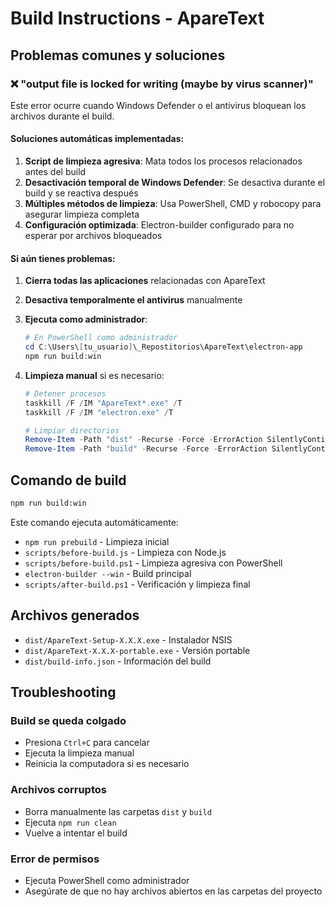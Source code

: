 # Build Instructions - ApareText

## Problemas comunes y soluciones

### ❌ "output file is locked for writing (maybe by virus scanner)"

Este error ocurre cuando Windows Defender o el antivirus bloquean los archivos durante el build.

#### Soluciones automáticas implementadas:

1. **Script de limpieza agresiva**: Mata todos los procesos relacionados antes del build
2. **Desactivación temporal de Windows Defender**: Se desactiva durante el build y se reactiva después
3. **Múltiples métodos de limpieza**: Usa PowerShell, CMD y robocopy para asegurar limpieza completa
4. **Configuración optimizada**: Electron-builder configurado para no esperar por archivos bloqueados

#### Si aún tienes problemas:

1. **Cierra todas las aplicaciones** relacionadas con ApareText
2. **Desactiva temporalmente el antivirus** manualmente
3. **Ejecuta como administrador**:
   ```powershell
   # En PowerShell como administrador
   cd C:\Users\[tu_usuario]\_Repostitorios\ApareText\electron-app
   npm run build:win
   ```

4. **Limpieza manual** si es necesario:
   ```powershell
   # Detener procesos
   taskkill /F /IM "ApareText*.exe" /T
   taskkill /F /IM "electron.exe" /T

   # Limpiar directorios
   Remove-Item -Path "dist" -Recurse -Force -ErrorAction SilentlyContinue
   Remove-Item -Path "build" -Recurse -Force -ErrorAction SilentlyContinue
   ```

## Comando de build

```bash
npm run build:win
```

Este comando ejecuta automáticamente:
- `npm run prebuild` - Limpieza inicial
- `scripts/before-build.js` - Limpieza con Node.js
- `scripts/before-build.ps1` - Limpieza agresiva con PowerShell
- `electron-builder --win` - Build principal
- `scripts/after-build.ps1` - Verificación y limpieza final

## Archivos generados

- `dist/ApareText-Setup-X.X.X.exe` - Instalador NSIS
- `dist/ApareText-X.X.X-portable.exe` - Versión portable
- `dist/build-info.json` - Información del build

## Troubleshooting

### Build se queda colgado
- Presiona `Ctrl+C` para cancelar
- Ejecuta la limpieza manual
- Reinicia la computadora si es necesario

### Archivos corruptos
- Borra manualmente las carpetas `dist` y `build`
- Ejecuta `npm run clean`
- Vuelve a intentar el build

### Error de permisos
- Ejecuta PowerShell como administrador
- Asegúrate de que no hay archivos abiertos en las carpetas del proyecto